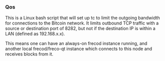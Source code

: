 ### Qos ###

This is a Linux bash script that will set up tc to limit the outgoing bandwidth for connections to the Bitcoin network. It limits outbound TCP traffic with a source or destination port of 8282, but not if the destination IP is within a LAN (defined as 192.168.x.x).

This means one can have an always-on frecod instance running, and another local frecod/freco-qt instance which connects to this node and receives blocks from it.
